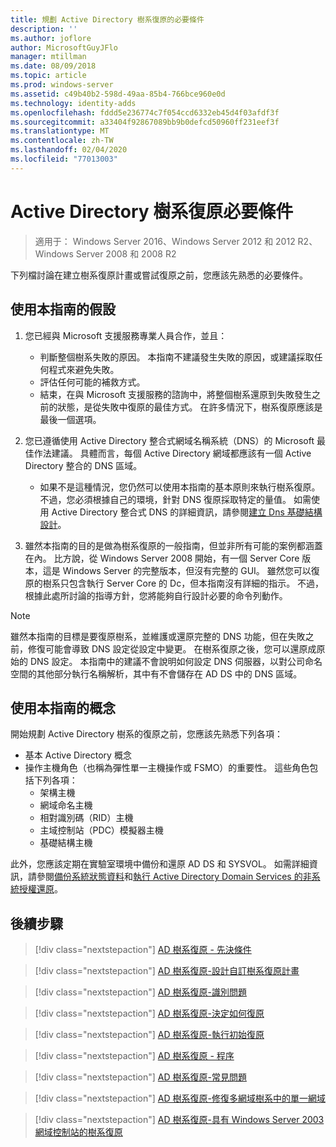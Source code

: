```yaml
---
title: 規劃 Active Directory 樹系復原的必要條件
description: ''
ms.author: joflore
author: MicrosoftGuyJFlo
manager: mtillman
ms.date: 08/09/2018
ms.topic: article
ms.prod: windows-server
ms.assetid: c49b40b2-598d-49aa-85b4-766bce960e0d
ms.technology: identity-adds
ms.openlocfilehash: fddd5e236774c7f054ccd6332eb45d4f03afdf3f
ms.sourcegitcommit: a33404f92867089bb9b0defcd50960ff231eef3f
ms.translationtype: MT
ms.contentlocale: zh-TW
ms.lasthandoff: 02/04/2020
ms.locfileid: "77013003"
---
```

# <a name="active-directory-forest-recovery-prerequisites"></a>Active Directory 樹系復原必要條件

> 適用于： Windows Server 2016、Windows Server 2012 和 2012 R2、Windows Server 2008 和 2008 R2

下列檔討論在建立樹系復原計畫或嘗試復原之前，您應該先熟悉的必要條件。

## <a name="assumptions-for-using-this-guide"></a>使用本指南的假設

1. 您已經與 Microsoft 支援服務專業人員合作，並且：
   - 判斷整個樹系失敗的原因。 本指南不建議發生失敗的原因，或建議採取任何程式來避免失敗。
   - 評估任何可能的補救方式。  
   - 結束，在與 Microsoft 支援服務的諮詢中，將整個樹系還原到失敗發生之前的狀態，是從失敗中復原的最佳方式。 在許多情況下，樹系復原應該是最後一個選項。

1. 您已遵循使用 Active Directory 整合式網域名稱系統（DNS）的 Microsoft 最佳作法建議。 具體而言，每個 Active Directory 網域都應該有一個 Active Directory 整合的 DNS 區域。
   - 如果不是這種情況，您仍然可以使用本指南的基本原則來執行樹系復原。 不過，您必須根據自己的環境，針對 DNS 復原採取特定的量值。 如需使用 Active Directory 整合式 DNS 的詳細資訊，請參閱[建立 Dns 基礎結構設計](../../ad-ds/plan/Creating-a-DNS-Infrastructure-Design.md)。

1. 雖然本指南的目的是做為樹系復原的一般指南，但並非所有可能的案例都涵蓋在內。 比方說，從 Windows Server 2008 開始，有一個 Server Core 版本，這是 Windows Server 的完整版本，但沒有完整的 GUI。 雖然您可以復原的樹系只包含執行 Server Core 的 Dc，但本指南沒有詳細的指示。 不過，根據此處所討論的指導方針，您將能夠自行設計必要的命令列動作。  

> [!NOTE]
> 雖然本指南的目標是要復原樹系，並維護或還原完整的 DNS 功能，但在失敗之前，修復可能會導致 DNS 設定從設定中變更。 在樹系復原之後，您可以還原成原始的 DNS 設定。 本指南中的建議不會說明如何設定 DNS 伺服器，以對公司命名空間的其他部分執行名稱解析，其中有不會儲存在 AD DS 中的 DNS 區域。  

## <a name="concepts-for-using-this-guide"></a>使用本指南的概念

開始規劃 Active Directory 樹系的復原之前，您應該先熟悉下列各項：  
  
- 基本 Active Directory 概念  
- 操作主機角色（也稱為彈性單一主機操作或 FSMO）的重要性。 這些角色包括下列各項：  
  - 架構主機
  - 網域命名主機
  - 相對識別碼（RID）主機
  - 主域控制站（PDC）模擬器主機
  - 基礎結構主機

此外，您應該定期在實驗室環境中備份和還原 AD DS 和 SYSVOL。 如需詳細資訊，請參閱[備份系統狀態資料](AD-Forest-Recovery-Procedures.md)和[執行 Active Directory Domain Services 的非系統授權還原](AD-Forest-Recovery-Procedures.md)。

## <a name="next-steps"></a>後續步驟

> [!div class="nextstepaction"]
> [AD 樹系復原 - 先決條件](AD-Forest-Recovery-Prerequisties.md)

> [!div class="nextstepaction"]
> [AD 樹系復原-設計自訂樹系復原計畫](AD-Forest-Recovery-Devising-a-Plan.md)

> [!div class="nextstepaction"]
> [AD 樹系復原-識別問題](AD-Forest-Recovery-Identify-the-Problem.md)

> [!div class="nextstepaction"]
> [AD 樹系復原-決定如何復原](AD-Forest-Recovery-Determine-how-to-Recover.md)

> [!div class="nextstepaction"]
> [AD 樹系復原-執行初始復原](AD-Forest-Recovery-Perform-initial-recovery.md)

> [!div class="nextstepaction"]
> [AD 樹系復原 - 程序](AD-Forest-Recovery-Procedures.md)

> [!div class="nextstepaction"]
> [AD 樹系復原-常見問題](AD-Forest-Recovery-FAQ.md)

> [!div class="nextstepaction"]
> [AD 樹系復原-修復多網域樹系中的單一網域](AD-Forest-Recovery-Single-Domain-in-Multidomain-Recovery.md)

> [!div class="nextstepaction"]
> [AD 樹系復原-具有 Windows Server 2003 網域控制站的樹系復原](AD-Forest-Recovery-Windows-Server-2003.md)
